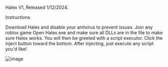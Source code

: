 Halex V1, Released 1/12/2024.

Instructions

Download Halex and disable your antivirus to prevent issues.
Join any roblox game
Open Halex.exe and make sure all DLLs are in the file to make sure Halex works.
You will then be greeted with a script executor. Click the inject button toward the bottom.
After injecting, just execute any script you'd like!


![image](https://github.com/catdoesntcheat/Halex-Roblox-Injector/assets/156459090/ee64f46f-f06a-41ad-952f-86683cb95dcc)
